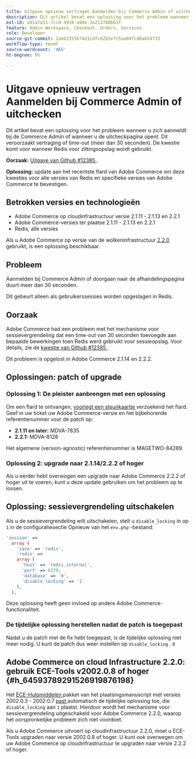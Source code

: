 ```yaml
---
title: Uitgave opnieuw vertragen Aanmelden bij Commerce Admin of uitchecken
description: Dit artikel bevat een oplossing voor het probleem wanneer u zich aanmeldt bij de Commerce Admin of wanneer u de uitcheckpagina opent. Dit veroorzaakt vertraging of time-out (meer dan 30 seconden). De kwestie komt voor wanneer Redis voor zittingsopslag wordt gebruikt.
exl-id: a91a7a51-7cc4-4910-a9de-3a212788663f
feature: Admin Workspace, Checkout, Orders, Services
role: Developer
source-git-commit: 2aeb2355b74d1cdfc62b5e7c5aa04fcd0a654733
workflow-type: tm+mt
source-wordcount: '465'
ht-degree: 0%

---
```


# Uitgave opnieuw vertragen Aanmelden bij Commerce Admin of uitchecken

Dit artikel bevat een oplossing voor het probleem wanneer u zich aanmeldt bij de Commerce Admin of wanneer u de uitcheckpagina opent. Dit veroorzaakt vertraging of time-out (meer dan 30 seconden). De kwestie komt voor wanneer Redis voor zittingsopslag wordt gebruikt.

**Oorzaak:**   [ Uitgave van Github \#12385 ](https://github.com/magento/magento2/issues/12385).

**Oplossing:** update aan het recentste flard van Adobe Commerce om deze kwesties voor alle versies van Redis en specifieke versies van Adobe Commerce te bevestigen.

## Betrokken versies en technologieën

* Adobe Commerce op cloudinfrastructuur versie 2.1.11 - 2.1.13 en 2.2.1
* Adobe Commerce-versies ter plaatse 2.1.11 - 2.1.13 en 2.2.1
* Redis, alle versies

Als u Adobe Commerce op versie van de wolkeninfrastructuur [ 2.2.0 ](#h_64593789291526919876198) gebruikt, is een oplossing beschikbaar.

## Probleem

Aanmelden bij Commerce Admin of doorgaan naar de afhandelingspagina duurt meer dan 30 seconden.

Dit gebeurt alleen als gebruikerssessies worden opgeslagen in Redis.

## Oorzaak

Adobe Commerce had een probleem met het mechanisme voor sessievergrendeling dat een time-out van 30 seconden toevoegde aan bepaalde bewerkingen toen Redis werd gebruikt voor sessieopslag. Voor details, zie de [ kwestie van Github \#12385 ](https://github.com/magento/magento2/issues/12385).

Dit probleem is opgelost in Adobe Commerce 2.1.14 en 2.2.2.

## Oplossingen: patch of upgrade

### Oplossing 1: De pleister aanbrengen met een oplossing

Om een flard te ontvangen, [ voorlegt een steunkaartje ](/help/help-center-guide/help-center/magento-help-center-user-guide.md#submit-ticket) verzoekend het flard. Geef in uw ticket uw Adobe Commerce-versie en het bijbehorende referentienummer voor de patch op:

* **2.1.11 en later:** MDVA-7835
* **2.2.1:** MDVA-8128

Het algemene (version-agnostic) referentienummer is MAGETWO-84289.

### Oplossing 2: upgrade naar 2.1.14/2.2.2 of hoger

Als u eerder hebt overwogen een upgrade naar Adobe Commerce 2.2.2 of hoger uit te voeren, kunt u deze update gebruiken om het probleem op te lossen.

## Oplossing: sessievergrendeling uitschakelen

Als u de sessievergrendeling wilt uitschakelen, stelt u `disable_locking` in op `1` in de configuratiesectie Opnieuw van het `env.php` -bestand:

```php
'session' =>
  array (
    'save' => 'redis',
    'redis' =>
    array (
      'host' => 'redis.internal',
      'port' => 6379,
      'database' => '0',
      'disable_locking' => '1'
    ),
  ),
```

Deze oplossing heeft geen invloed op andere Adobe Commerce-functionaliteit.

### De tijdelijke oplossing herstellen nadat de patch is toegepast

Nadat u de patch met de fix hebt toegepast, is de tijdelijke oplossing niet meer nodig. U kunt de patch dus weer instellen op `disable_locking` . `0`

## Adobe Commerce on cloud Infrastructure 2.2.0: gebruik ECE-Tools v2002.0.8 of hoger {#h_64593789291526919876198}

Het [ ECE-Hulpmiddelen ](https://experienceleague.adobe.com/en/docs/commerce-cloud-service/user-guide/dev-tools/ece-tools/update-package) pakket van het plaatsingsmanuscript met versies 2002.0.3 - 2002.0.7 [ past ](https://experienceleague.adobe.com/docs/commerce-cloud-service/user-guide/dev-tools/ece-tools/update-package.html) automatisch de tijdelijke oplossing toe, die `disable_locking` aan `1` plaatst. Hierdoor wordt het mechanisme voor sessievergrendeling uitgeschakeld voor Adobe Commerce 2.2.0, waarop het oorspronkelijke probleem zich niet voordoet.

Als u Adobe Commerce uitvoert op cloudinfrastructuur 2.2.0, moet u ECE-Tools upgraden naar versie 2002.0.8 of hoger. U kunt ook overwegen om uw Adobe Commerce op cloudinfrastructuur te upgraden naar versie 2.2.2 of hoger.
